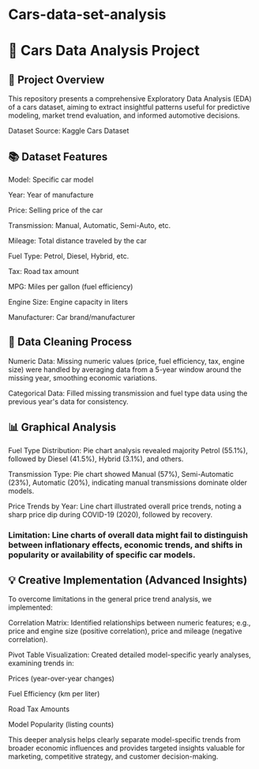 # Cars-data-set-analysis

# 🚗 Cars Data Analysis Project
## 📌 Project Overview
This repository presents a comprehensive Exploratory Data Analysis (EDA) of a cars dataset, aiming to extract insightful patterns useful for predictive modeling, market trend evaluation, and informed automotive decisions.

Dataset Source: Kaggle Cars Dataset

## 📚 Dataset Features
Model: Specific car model

Year: Year of manufacture

Price: Selling price of the car

Transmission: Manual, Automatic, Semi-Auto, etc.

Mileage: Total distance traveled by the car

Fuel Type: Petrol, Diesel, Hybrid, etc.

Tax: Road tax amount

MPG: Miles per gallon (fuel efficiency)

Engine Size: Engine capacity in liters

Manufacturer: Car brand/manufacturer

## 🧹 Data Cleaning Process
Numeric Data: Missing numeric values (price, fuel efficiency, tax, engine size) were handled by averaging data from a 5-year window around the missing year, smoothing economic variations.

Categorical Data: Filled missing transmission and fuel type data using the previous year's data for consistency.

## 📊 Graphical Analysis
Fuel Type Distribution: Pie chart analysis revealed majority Petrol (55.1%), followed by Diesel (41.5%), Hybrid (3.1%), and others.

Transmission Type: Pie chart showed Manual (57%), Semi-Automatic (23%), Automatic (20%), indicating manual transmissions dominate older models.

Price Trends by Year: Line chart illustrated overall price trends, noting a sharp price dip during COVID-19 (2020), followed by recovery.

### Limitation: Line charts of overall data might fail to distinguish between inflationary effects, economic trends, and shifts in popularity or availability of specific car models.

## 💡 Creative Implementation (Advanced Insights)
To overcome limitations in the general price trend analysis, we implemented:

Correlation Matrix: Identified relationships between numeric features; e.g., price and engine size (positive correlation), price and mileage (negative correlation).

Pivot Table Visualization: Created detailed model-specific yearly analyses, examining trends in:

Prices (year-over-year changes)

Fuel Efficiency (km per liter)

Road Tax Amounts

Model Popularity (listing counts)

This deeper analysis helps clearly separate model-specific trends from broader economic influences and provides targeted insights valuable for marketing, competitive strategy, and customer decision-making.

